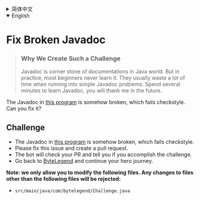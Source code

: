 <details>
  <summary>简体中文</summary>

  # 修复错误的Javadoc

  > ### 为什么要设计这个挑战
  >
  > Javadoc是Java世界中文档的基石，但是在实践中我发现，很多初学者并没有系统地学习过，
  > 从而在面对很简单的问题时束手无策，浪费宝贵的时间。
  > 希望你能花费几分钟系统地学习一下Javadoc，节省未来抓耳挠腮的几个小时时间。

  [这个程序](https://github.com/ByteLegendQuest/java-fix-broken-javadoc/blob/main/src/main/java/com/bytelegend/Challenge.java)里的Javadoc有一些问题，会导致编译和Checkstyle失败。请修复之。

  ## 挑战
  - [这个程序](https://github.com/ByteLegendQuest/java-fix-broken-javadoc/blob/main/src/main/java/com/bytelegend/Challenge.java)里的Javadoc有一些问题，会导致编译和Checkstyle失败。
  - 请修复这个问题，然后创建一个Pull Request。
  - 机器人将会检查你的PR，告诉你你是否通过了挑战。
  - 回到[字节传说](https://bytelegend.com)，然后继续你的英雄旅程。

  **注意：我们只允许您修改以下文件，任何对其他文件的修改都会被拒绝：**

- `src/main/java/com/bytelegend/Challenge.java`

</details>

<details open='true'>
  <summary>English</summary>

# Fix Broken Javadoc

> ### Why We Create Such a Challenge
> Javadoc is corner stone of documentations in Java world. But in practice, most beginners never learn it.
> They usually waste a lot of time when running into simple Javadoc problems.
> Spend several minutes to learn Javadoc, you will thank me in the future.

The Javadoc in [this program](https://github.com/ByteLegendQuest/java-fix-broken-javadoc/blob/main/src/main/java/com/bytelegend/Challenge.java) is somehow broken, which fails checkstyle. Can you fix it?

## Challenge
- The Javadoc in [this program](https://github.com/ByteLegendQuest/java-fix-broken-javadoc/blob/main/src/main/java/com/bytelegend/Challenge.java) is somehow broken, which fails checkstyle.
- Please fix this issue and create a pull request.
- The bot will check your PR and tell you if you accomplish the challenge.
- Go back to [ByteLegend](https://bytelegend.com) and continue your hero journey.

**Note: we only allow you to modify the following files.
Any changes to files other than the following files will be rejected:**

- `src/main/java/com/bytelegend/Challenge.java`

</details>
